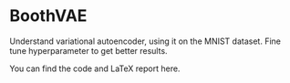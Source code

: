 # BoothVAE
Understand variational autoencoder, using it on the MNIST dataset. Fine tune hyperparameter to get better results.

You can find the code and LaTeX report here.
